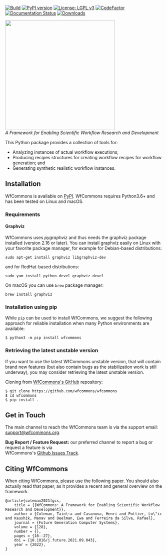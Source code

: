 [![Build][build-badge]][build-link]
[![PyPI version][pypi-badge]][pypi-link]
[![License: LGPL v3][license-badge]](LICENSE)
[![CodeFactor][codefactor-badge]][codefactor-link]
[![Documentation Status][rtd-badge]][rtd-link]
[![Downloads](https://static.pepy.tech/personalized-badge/wfcommons?period=total&units=international_system&left_color=grey&right_color=yellowgreen&left_text=Downloads)](https://pepy.tech/project/wfcommons)

<a href="https://wfcommons.org" target="_blank"><img src="https://wfcommons.org/images/wfcommons-horizontal.png" width="350" /></a>
<br/>_A Framework for Enabling Scientific Workflow Research and Development_

This Python package provides a collection of tools for:

- Analyzing instances of actual workflow executions;
- Producing recipes structures for creating workflow recipes for workflow generation; and
- Generating synthetic realistic workflow instances.

## Installation

WfCommons is available on [PyPI](https://pypi.org/project/wfcommons).
WfCommons requires Python3.6+ and has been tested on Linux and macOS.

### Requirements

#### Graphviz
WfCommons uses _pygraphviz_ and thus needs the graphviz package installed (version 2.16 or later).
You can install graphviz easily on Linux with your favorite package manager,
for example for Debian-based distributions:
```
sudo apt-get install graphviz libgraphviz-dev
```
and for RedHat-based distributions:
```
sudo yum install python-devel graphviz-devel
```

On macOS you can use `brew` package manager:
```
brew install graphviz
```

### Installation using pip

While `pip` can be used to install WfCommons, we suggest the following
approach for reliable installation when many Python environments are available:

```
$ python3 -m pip install wfcommons
```

### Retrieving the latest unstable version

If you want to use the latest WfCommons unstable version, that will contain
brand new features (but also contain bugs as the stabilization work is still
underway), you may consider retrieving the latest unstable version.

Cloning from [WfCommons's GitHub](https://github.com/wfcommons/wfcommons)
repository:

```
$ git clone https://github.com/wfcommons/wfcommons
$ cd wfcommons
$ pip install .
```

## Get in Touch

The main channel to reach the WfCommons team is via the support email: 
[support@wfcommons.org](mailto:support@wfcommons.org).

**Bug Report / Feature Request:** our preferred channel to report a bug or request a feature is via  
WfCommons's [Github Issues Track](https://github.com/wfcommons/wfcommons/issues).


## Citing WfCommons
When citing WfCommons, please use the following paper. You should also actually read 
that paper, as it provides a recent and general overview on the framework.

```
@article{coleman2021fgcs,
    title = {{WfCommons: A Framework for Enabling Scientific Workflow Research and Development}},
    author = {Coleman, Tain\~a and Casanova, Henri and Pottier, Lo\"ic and Kaushik, Manav and Deelman, Ewa and Ferreira da Silva, Rafael},
    journal = {Future Generation Computer Systems},
    volume = {128},
    number = {},
    pages = {16--27},
    doi = {10.1016/j.future.2021.09.043},
    year = {2022},
}
```

[build-badge]:         https://github.com/wfcommons/wfcommons/workflows/Build/badge.svg
[build-link]:          https://github.com/wfcommons/wfcommons/actions
[pypi-badge]:          https://badge.fury.io/py/wfcommons.svg
[pypi-link]:           https://badge.fury.io/py/wfcommons
[license-badge]:       https://img.shields.io/badge/License-LGPL%20v3-blue.svg
[codefactor-badge]:    https://www.codefactor.io/repository/github/wfcommons/wfcommons/badge
[codefactor-link]:     https://www.codefactor.io/repository/github/wfcommons/wfcommons
[rtd-badge]:           https://readthedocs.org/projects/wfcommons/badge/?version=latest
[rtd-link]:            https://wfcommons.readthedocs.io/en/latest/?badge=latest
